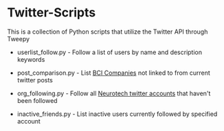 # Twitter-Scripts
This is a collection of Python scripts that utilize the Twitter API through Tweepy



* userlist_follow.py - Follow a list of users by name and description keywords

* post_comparison.py - List [BCI Companies](https://bciwiki.org/index.php/Category:Companies) not linked to from current twitter posts

* org_following.py - Follow all [Neurotech twitter accounts](https://bciwiki.org/index.php/Category:Twitter_Accounts) that haven't been followed

* inactive_friends.py - List inactive users currently followed by specified account
